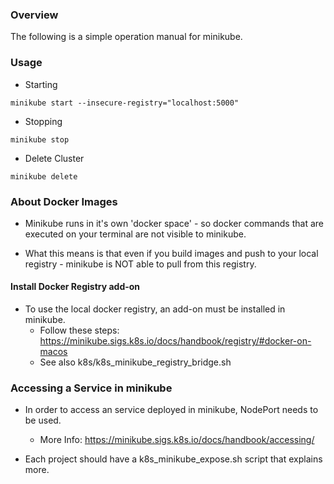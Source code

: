 ### Overview

The following is a simple operation manual for minikube.

### Usage

* Starting

```
minikube start --insecure-registry="localhost:5000"
```

* Stopping

```
minikube stop
```

* Delete Cluster

```
minikube delete
```

### About Docker Images

* Minikube runs in it's own 'docker space' - so docker commands that are executed on your terminal are not visible to minikube. 

* What this means is that even if you build images and push to your local registry - minikube is NOT able to pull from this registry.

#### Install Docker Registry add-on

* To use the local docker registry, an add-on must be installed in minikube. 
    * Follow these steps: https://minikube.sigs.k8s.io/docs/handbook/registry/#docker-on-macos
    * See also k8s/k8s_minikube_registry_bridge.sh

### Accessing a Service in minikube

* In order to access an service deployed in minikube, NodePort needs to be used.
    * More Info: https://minikube.sigs.k8s.io/docs/handbook/accessing/

* Each project should have a k8s_minikube_expose.sh script that explains more.